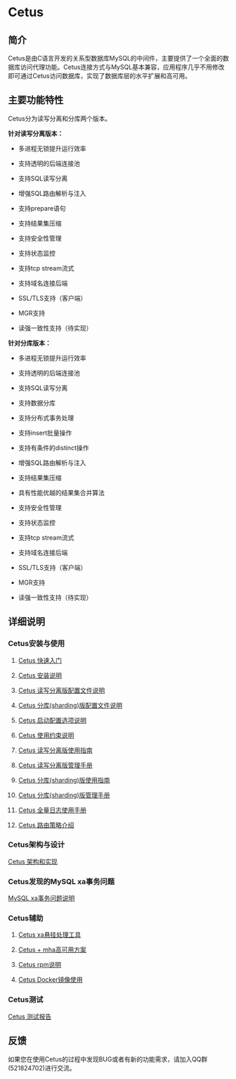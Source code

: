 # Cetus

##  简介

Cetus是由C语言开发的关系型数据库MySQL的中间件，主要提供了一个全面的数据库访问代理功能。Cetus连接方式与MySQL基本兼容，应用程序几乎不用修改即可通过Cetus访问数据库，实现了数据库层的水平扩展和高可用。

## 主要功能特性

Cetus分为读写分离和分库两个版本。

**针对读写分离版本：**

- 多进程无锁提升运行效率

- 支持透明的后端连接池

- 支持SQL读写分离

- 增强SQL路由解析与注入

- 支持prepare语句

- 支持结果集压缩

- 支持安全性管理

- 支持状态监控

- 支持tcp stream流式

- 支持域名连接后端

- SSL/TLS支持（客户端）

- MGR支持

- 读强一致性支持（待实现）

**针对分库版本：**

- 多进程无锁提升运行效率

- 支持透明的后端连接池

- 支持SQL读写分离

- 支持数据分库

- 支持分布式事务处理

- 支持insert批量操作

- 支持有条件的distinct操作

- 增强SQL路由解析与注入

- 支持结果集压缩

- 具有性能优越的结果集合并算法

- 支持安全性管理

- 支持状态监控

- 支持tcp stream流式

- 支持域名连接后端

- SSL/TLS支持（客户端）

- MGR支持

- 读强一致性支持（待实现）

## 详细说明

### Cetus安装与使用

1. [Cetus 快速入门](./doc/cetus-quick-try.md)

2. [Cetus 安装说明](./doc/cetus-install.md)

3. [Cetus 读写分离版配置文件说明](./doc/cetus-rw-profile.md)

4. [Cetus 分库(sharding)版配置文件说明](./doc/cetus-shard-profile.md)

5. [Cetus 启动配置选项说明](./doc/cetus-configuration.md)

6. [Cetus 使用约束说明](./doc/cetus-constraint.md)

7. [Cetus 读写分离版使用指南](./doc/cetus-rw.md)

8. [Cetus 读写分离版管理手册](./doc/cetus-rw-admin.md)

9. [Cetus 分库(sharding)版使用指南](./doc/cetus-sharding.md)

10. [Cetus 分库(sharding)版管理手册](./doc/cetus-shard-admin.md)

11. [Cetus 全量日志使用手册](./doc/cetus-sqllog-usage.md)

12. [Cetus 路由策略介绍](./doc/cetus-routing-strategy.md)

### Cetus架构与设计

[Cetus 架构和实现](./doc/cetus-architecture.md)

### Cetus发现的MySQL xa事务问题

[MySQL xa事务问题说明](./doc/mysql-xa-bug.md)

### Cetus辅助

1. [Cetus xa悬挂处理工具](./doc/cetus-xa.md)

2. [Cetus + mha高可用方案](./doc/cetus-mha.md)

3. [Cetus rpm说明](./doc/cetus-rpm.md)

4. [Cetus Docker镜像使用](./doc/cetus-docker.md)

### Cetus测试

[Cetus 测试报告](./doc/cetus-test.md)

## 反馈

如果您在使用Cetus的过程中发现BUG或者有新的功能需求，请加入QQ群(521824702)进行交流。
